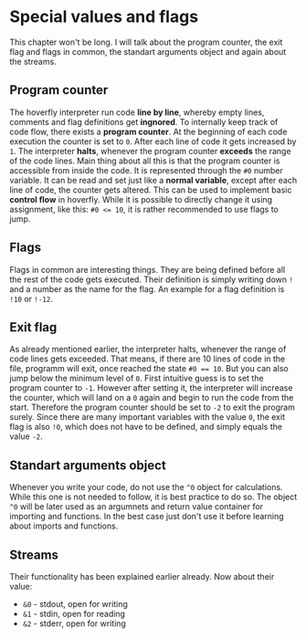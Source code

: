 # Special values and flags
This chapter won't be long. I will talk about the
program counter, the exit flag and flags in common,
the standart arguments object and again about the streams.

## Program counter
The hoverfly interpreter run code **line by line**,
whereby empty lines, comments and flag definitions
get **ingnored**. To internally keep track of code flow,
there exists a **program counter**. At the beginning
of each code execution the counter is set to `0`.
After each line of code it gets increased by `1`. The interpreter
**halts**, whenever the program counter **exceeds** the range of
the code lines. Main thing about all this is that the
program counter is accessible from inside the code.
It is represented through the `#0` number variable.
It can be read and set just like a **normal variable**, except
after each line of code, the counter gets altered.
This can be used to implement basic **control flow** in hoverfly.
While it is possible to directly change it using assignment,
like this: `#0 <= 10`, it is rather recommended to use
flags to jump.

## Flags
Flags in common are interesting things. They are being defined
before all the rest of the code gets executed. Their definition
is simply writing down `!` and a number as the name for the flag.
An example for a flag definition is `!10` or `!-12`.

## Exit flag
As already mentioned earlier, the interpreter halts, whenever
the range of code lines gets exceeded. That means, if there
are 10 lines of code in the file, programm will exit, once
reached the state `#0 == 10`. But you can also jump below the
minimum level of `0`. First intuitive guess is to set the
program counter to `-1`. However after setting it, the
interpreter will increase the counter, which will land on a
`0` again and begin to run the code from the start. Therefore
the program counter should be set to `-2` to exit the program
surely. Since there are many important variables with the value
`0`, the exit flag is also `!0`, which does not have to be defined,
and simply equals the value `-2`.

## Standart arguments object
Whenever you write your code, do not use the `^0` object
for calculations. While this one is not needed to follow,
it is best practice to do so. The object `^0` will be later
used as an argumnets and return value container for importing
and functions. In the best case just don't use it before
learning about imports and functions.

## Streams
Their functionality has been explained earlier already.
Now about their value:
* `&0` - stdout, open for writing
* `&1` - stdin, open for reading
* `&2` - stderr, open for writing
